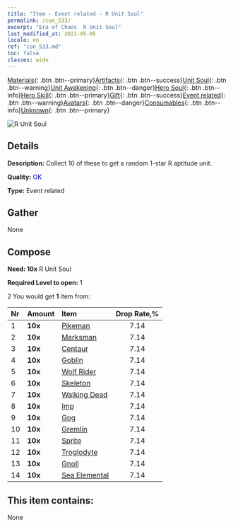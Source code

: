 ```yaml
---
title: "Item - Event related - R Unit Soul"
permalink: /con_533/
excerpt: "Era of Chaos  R Unit Soul"
last_modified_at: 2021-05-05
locale: en
ref: "con_533.md"
toc: false
classes: wide
---
```

 [Materials](/Items/){: .btn .btn--primary}[Artifacts](/Items/Artifacts/){: .btn .btn--success}[Unit Soul](/Items/UnitSoul/){: .btn .btn--warning}[Unit Awakening](/Items/UnitAwakening/){: .btn .btn--danger}[Hero Soul](/Items/HeroSoul/){: .btn .btn--info}[Hero Skill](/Items/HeroSkill/){: .btn .btn--primary}[Gift](/Items/Gift/){: .btn .btn--success}[Event related](/Items/Events/){: .btn .btn--warning}[Avatars](/Items/Avatars/){: .btn .btn--danger}[Consumables](/Items/Consumables/){: .btn .btn--info}[Unknown](/Items/Unknown/){: .btn .btn--primary}

 ![R Unit Soul](/images/t/i_10019.png)

## Details
 **Description:** Collect 10 of these to get a random 1-star R aptitude unit.

 **Quality:** <span style="color: #0000CD">OK</span>

 **Type:** Event related

## Gather

  None

## Compose

 **Need: 10x** R Unit Soul

 **Required Level to open:** 1

 2 You would get **1** item  from:

  | Nr | Amount |     Item    | Drop Rate,% |
  |:---|:-------|:------------|:---------:|
  | 1 |  **10x** | [Pikeman](/Items/unt_190/) | 7.14 | 
  | 2 |  **10x** | [Marksman](/Items/unt_191/) | 7.14 | 
  | 3 |  **10x** | [Centaur](/Items/unt_199/) | 7.14 | 
  | 4 |  **10x** | [Goblin](/Items/unt_217/) | 7.14 | 
  | 5 |  **10x** | [Wolf Rider](/Items/unt_218/) | 7.14 | 
  | 6 |  **10x** | [Skeleton](/Items/unt_208/) | 7.14 | 
  | 7 |  **10x** | [Walking Dead](/Items/unt_209/) | 7.14 | 
  | 8 |  **10x** | [Imp](/Items/unt_226/) | 7.14 | 
  | 9 |  **10x** | [Gog](/Items/unt_227/) | 7.14 | 
  | 10 |  **10x** | [Gremlin](/Items/unt_235/) | 7.14 | 
  | 11 |  **10x** | [Sprite](/Items/unt_262/) | 7.14 | 
  | 12 |  **10x** | [Troglodyte](/Items/unt_244/) | 7.14 | 
  | 13 |  **10x** | [Gnoll](/Items/unt_253/) | 7.14 | 
  | 14 |  **10x** | [Sea Elemental](/Items/unt_275/) | 7.14 | 


## This item contains:

  None

